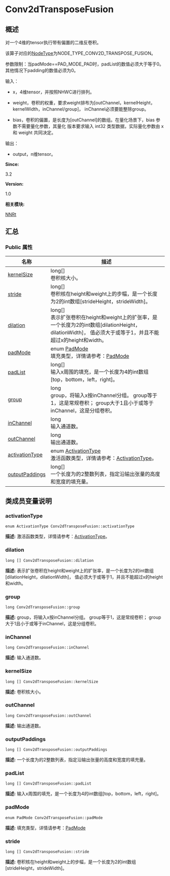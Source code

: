 # Conv2dTransposeFusion


## 概述

对一个4维的tensor执行带有偏置的二维反卷积。

该算子对应的[NodeType](_n_n_rt.md#nodetype)为NODE_TYPE_CONV2D_TRANSPOSE_FUSION。

参数限制：当padMode==PAD_MODE_PAD时，padList的数值必须大于等于0。其他情况下padding的数值必须为0。

输入：

- x，4维tensor，并按照NHWC进行排列。

- weight，卷积的权重，要求weight排布为[outChannel，kernelHeight，kernelWidth，inChannel/group]， inChannel必须要能整除group。

- bias，卷积的偏置，是长度为[outChannel]的数组。在量化场景下，bias 参数不需要量化参数，其量化 版本要求输入 int32 类型数据，实际量化参数由 x 和 weight 共同决定。

输出：

- output，n维tensor。

**Since:**

3.2

**Version:**

1.0

**相关模块:**

[NNRt](_n_n_rt.md)


## 汇总


### Public 属性

  | 名称 | 描述 | 
| -------- | -------- |
| [kernelSize](#kernelsize) | long[]<br/>卷积核大小。&nbsp; | 
| [stride](#stride) | long[]<br/>卷积核在height和weight上的步幅，是一个长度为2的int数组[strideHeight，strideWidth]。&nbsp; | 
| [dilation](#dilation) | long[]<br/>表示扩张卷积在height和weight上的扩张率，是一个长度为2的int数组[dilationHeight，dilationWidth]，&nbsp;值必须大于或等于1，并且不能超过x的height和width。&nbsp; | 
| [padMode](#padmode) | enum&nbsp;[PadMode](_n_n_rt.md#padmode)<br/>填充类型，详情请参考：[PadMode](_n_n_rt.md#padmode) | 
| [padList](#padlist) | long[]<br/>输入x周围的填充，是一个长度为4的int数组[top，bottom，left，right]。&nbsp; | 
| [group](#group) | long<br/>group，将输入x按inChannel分组。&nbsp;group等于1，这是常规卷积；&nbsp;group大于1且小于或等于inChannel，这是分组卷积。&nbsp; | 
| [inChannel](#inchannel) | long<br/>输入通道数。&nbsp; | 
| [outChannel](#outchannel) | long<br/>输出通道数。&nbsp; | 
| [activationType](#activationtype) | enum&nbsp;[ActivationType](_n_n_rt.md#activationtype)<br/>激活函数类型，详情请参考：[ActivationType](_n_n_rt.md#activationtype)。&nbsp; | 
| [outputPaddings](#outputpaddings) | long[]<br/>一个长度为的2整数列表，指定沿输出张量的高度和宽度的填充量。&nbsp; | 


## 类成员变量说明


### activationType

  
```
enum ActivationType Conv2dTransposeFusion::activationType
```
**描述:**
激活函数类型，详情请参考：[ActivationType](_n_n_rt.md#activationtype)。


### dilation

  
```
long [] Conv2dTransposeFusion::dilation
```
**描述:**
表示扩张卷积在height和weight上的扩张率，是一个长度为2的int数组[dilationHeight，dilationWidth]， 值必须大于或等于1，并且不能超过x的height和width。


### group

  
```
long Conv2dTransposeFusion::group
```
**描述:**
group，将输入x按inChannel分组。 group等于1，这是常规卷积； group大于1且小于或等于inChannel，这是分组卷积。


### inChannel

  
```
long Conv2dTransposeFusion::inChannel
```
**描述:**
输入通道数。


### kernelSize

  
```
long [] Conv2dTransposeFusion::kernelSize
```
**描述:**
卷积核大小。


### outChannel

  
```
long Conv2dTransposeFusion::outChannel
```
**描述:**
输出通道数。


### outputPaddings

  
```
long [] Conv2dTransposeFusion::outputPaddings
```
**描述:**
一个长度为的2整数列表，指定沿输出张量的高度和宽度的填充量。


### padList

  
```
long [] Conv2dTransposeFusion::padList
```
**描述:**
输入x周围的填充，是一个长度为4的int数组[top，bottom，left，right]。


### padMode

  
```
enum PadMode Conv2dTransposeFusion::padMode
```
**描述:**
填充类型，详情请参考：[PadMode](_n_n_rt.md#padmode)


### stride

  
```
long [] Conv2dTransposeFusion::stride
```
**描述:**
卷积核在height和weight上的步幅，是一个长度为2的int数组[strideHeight，strideWidth]。

